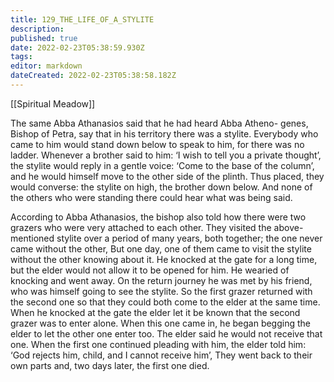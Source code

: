 ```yaml
---
title: 129_THE_LIFE_OF_A_STYLITE
description: 
published: true
date: 2022-02-23T05:38:59.930Z
tags: 
editor: markdown
dateCreated: 2022-02-23T05:38:58.182Z
---
```


[[Spiritual Meadow]]
 
The same Abba Athanasios said that he had heard Abba Atheno- genes, Bishop of Petra, say that in his territory there was a stylite. Everybody who came to him would stand down below to speak to him, for there was no ladder. Whenever a brother said to him: ‘I wish to tell you a private thought’, the stylite would reply in a gentle voice: ‘Come to the base of the column’, and he would himself move to the other side of the plinth. Thus placed, they would converse: the stylite on high, the brother down below. And none of the others who were standing there could hear what was being said.  
 
According to Abba Athanasios, the bishop also told how there were two grazers who were very attached to each other. They visited the above-mentioned stylite over a period of many years, both together; the one never came without the other, But one day, one of them came to visit the stylite without the other knowing about it. He knocked at the gate for a long time, but the elder would not allow it to be opened for him. He wearied of knocking and went away. On the return journey he was met by his friend, who was himself going to see the stylite. So the first grazer returned with the second one so that they could both come to the elder at the same time. When he knocked at the gate the elder let it be known that the second grazer was to enter alone. When this one came in, he began begging the elder to let the other one enter too. The elder said he would not receive that one. When the first one continued pleading with him, the elder told him: ‘God rejects him, child, and I cannot receive him’, They went back to their own parts and, two days later, the first one died.
